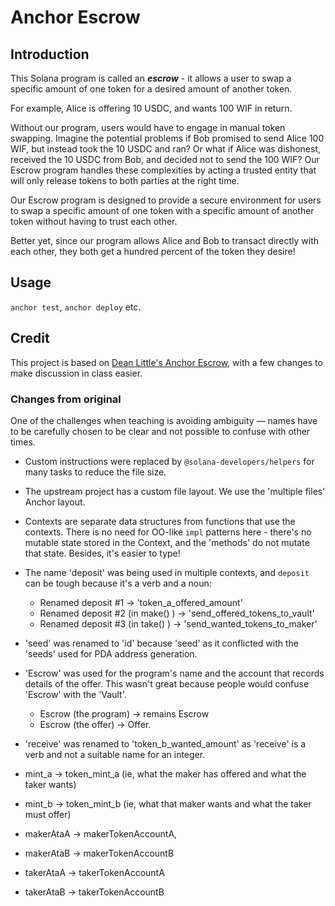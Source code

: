 # Anchor Escrow

## Introduction

This Solana program is called an **_escrow_** - it allows a user to swap a specific amount of one token for a desired amount of another token.

For example, Alice is offering 10 USDC, and wants 100 WIF in return.

Without our program, users would have to engage in manual token swapping. Imagine the potential problems if Bob promised to send Alice 100 WIF, but instead took the 10 USDC and ran? Or what if Alice was dishonest, received the 10 USDC from Bob, and decided not to send the 100 WIF? Our Escrow program handles these complexities by acting a trusted entity that will only release tokens to both parties at the right time.

Our Escrow program is designed to provide a secure environment for users to swap a specific amount of one token with a specific amount of another token without having to trust each other.

Better yet, since our program allows Alice and Bob to transact directly with each other, they both get a hundred percent of the token they desire!

## Usage

`anchor test`, `anchor deploy` etc.

## Credit

This project is based on [Dean Little's Anchor Escrow,](https://github.com/deanmlittle/anchor-escrow-2024) with a few changes to make discussion in class easier.

### Changes from original

One of the challenges when teaching is avoiding ambiguity — names have to be carefully chosen to be clear and not possible to confuse with other times.

- Custom instructions were replaced by `@solana-developers/helpers` for many tasks to reduce the file size.
- The upstream project has a custom file layout. We use the 'multiple files' Anchor layout.
- Contexts are separate data structures from functions that use the contexts. There is no need for OO-like `impl` patterns here - there's no mutable state stored in the Context, and the 'methods' do not mutate that state. Besides, it's easier to type!
- The name 'deposit' was being used in multiple contexts, and `deposit` can be tough because it's a verb and a noun:

  - Renamed deposit #1 -> 'token_a_offered_amount'
  - Renamed deposit #2 (in make() ) -> 'send_offered_tokens_to_vault'
  - Renamed deposit #3 (in take() ) -> 'send_wanted_tokens_to_maker'

- 'seed' was renamed to 'id' because 'seed' as it conflicted with the 'seeds' used for PDA address generation.
- 'Escrow' was used for the program's name and the account that records details of the offer. This wasn't great because people would confuse 'Escrow' with the 'Vault'.

  - Escrow (the program) -> remains Escrow
  - Escrow (the offer) -> Offer.

- 'receive' was renamed to 'token_b_wanted_amount' as 'receive' is a verb and not a suitable name for an integer.
- mint_a -> token_mint_a (ie, what the maker has offered and what the taker wants)
- mint_b -> token_mint_b (ie, what that maker wants and what the taker must offer)
- makerAtaA -> makerTokenAccountA,
- makerAtaB -> makerTokenAccountB
- takerAtaA -> takerTokenAccountA
- takerAtaB -> takerTokenAccountB
